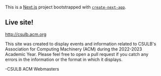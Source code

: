 This is a [Next.js](https://nextjs.org/) project bootstrapped with [`create-next-app`](https://github.com/vercel/next.js/tree/canary/packages/create-next-app).

## Live site!

<http://csulb.acm.org>


This site was created to display events and information related to CSULB's Association for Computing Machinery (ACM) during the 2022-2023 Academic Year. Please feel free to open a pull request if you catch any errors in the information or the format in which it displays.

-CSULB ACM Webmasters

